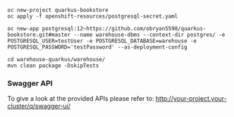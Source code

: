 

```
oc new-project quarkus-bookstore
oc apply -f openshift-resources/postgresql-secret.yaml

oc new-app postgresql:12~https://github.com/obryan5598/quarkus-bookstore.git#master --name warehouse-dbms --context-dir postgres/ -e POSTGRESQL_USER=testUser -e POSTGRESQL_DATABASE=warehouse -e POSTGRESQL_PASSWORD='testPassword' --as-deployment-config

cd warehouse-quarkus/warehouse/
mvn clean package -DskipTests
```
### Swagger API
To give a look at the provided APIs please refer to:
http://your-project.your-cluster/q/swagger-ui/
